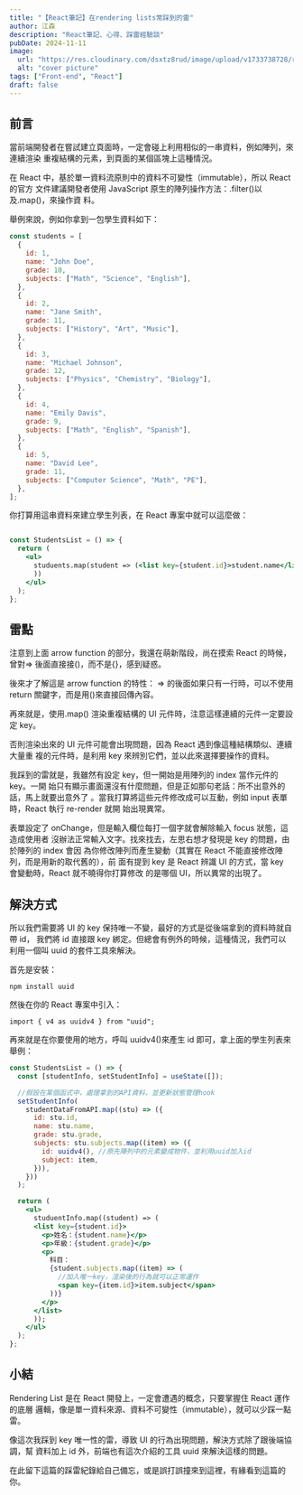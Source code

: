 ```yaml
---
title: "【React筆記】在rendering lists常踩到的雷"
author: 江森
description: "React筆記、心得、踩雷經驗談"
pubDate: 2024-11-11
image:
  url: "https://res.cloudinary.com/dsxtz8rud/image/upload/v1733738728/react-learning_p56kbm.webp"
  alt: "cover picture"
tags: ["Front-end", "React"]
draft: false
---
```


## 前言

當前端開發者在嘗試建立頁面時，一定會碰上利用相似的一串資料，例如陣列，來連續渲染
重複結構的元素，到頁面的某個區塊上這種情況。

在 React 中，基於單一資料流原則中的資料不可變性（immutable），所以 React 的官方
文件建議開發者使用 JavaScript 原生的陣列操作方法：.filter()以及.map()，來操作資
料。

舉例來說，例如你拿到一包學生資料如下：

```javascript
const students = [
  {
    id: 1,
    name: "John Doe",
    grade: 10,
    subjects: ["Math", "Science", "English"],
  },
  {
    id: 2,
    name: "Jane Smith",
    grade: 11,
    subjects: ["History", "Art", "Music"],
  },
  {
    id: 3,
    name: "Michael Johnson",
    grade: 12,
    subjects: ["Physics", "Chemistry", "Biology"],
  },
  {
    id: 4,
    name: "Emily Davis",
    grade: 9,
    subjects: ["Math", "English", "Spanish"],
  },
  {
    id: 5,
    name: "David Lee",
    grade: 11,
    subjects: ["Computer Science", "Math", "PE"],
  },
];
```

你打算用這串資料來建立學生列表，在 React 專案中就可以這麼做：

```jsx

const StudentsList = () => {
  return (
    <ul>
      studuents.map(student => (<list key={student.id}>student.name</list>
      ))
    </ul>
  );
};

```

## 雷點

注意到上面 arrow function 的部分，我還在萌新階段，尚在摸索 React 的時候，曾對=>
後面直接接()，而不是{}，感到疑惑。

後來才了解這是 arrow function 的特性： => 的後面如果只有一行時，可以不使用
return 關鍵字，而是用()來直接回傳內容。

再來就是，使用.map() 渲染重複結構的 UI 元件時，注意這樣連續的元件一定要設定
key。

否則渲染出來的 UI 元件可能會出現問題，因為 React 遇到像這種結構類似、連續大量重
複的元件時，是利用 key 來辨別它們，並以此來選擇要操作的資料。

我踩到的雷就是，我雖然有設定 key，但一開始是用陣列的 index 當作元件的 key。一開
始只有顯示畫面還沒有什麼問題，但是正如那句老話：所不出意外的話，馬上就要出意外了
。當我打算將這些元件修改成可以互動，例如 input 表單時，React 執行 re-render 就開
始出現異常。

表單設定了 onChange，但是輸入欄位每打一個字就會解除輸入 focus 狀態，這造成使用者
沒辦法正常輸入文字。找來找去，左思右想才發現是 key 的問題，由於陣列的 index 會因
為你修改陣列而產生變動（其實在 React 不能直接修改陣列，而是用新的取代舊的），前
面有提到 key 是 React 辨識 UI 的方式，當 key 會變動時，React 就不曉得你打算修改
的是哪個 UI，所以異常的出現了。

## 解決方式

所以我們需要將 UI 的 key 保持唯一不變，最好的方式是從後端拿到的資料時就自帶 id，
我們將 id 直接跟 key 綁定。但總會有例外的時候，這種情況，我們可以利用一個叫 uuid
的套件工具來解決。

首先是安裝：

`npm install uuid`

然後在你的 React 專案中引入：

`import { v4 as uuidv4 } from "uuid";`

再來就是在你要使用的地方，呼叫 uuidv4()來產生 id 即可，拿上面的學生列表來舉例：

```jsx
const StudentsList = () => {
  const [studentInfo, setStudentInfo] = useState([]);

  //假設在某個函式中，處理拿到的API資料，並更新狀態管理hook
  setStudentInfo(
    studentDataFromAPI.map((stu) => ({
      id: stu.id,
      name: stu.name,
      grade: stu.grade,
      subjects: stu.subjects.map((item) => ({
        id: uuidv4(), //原先陣列中的元素變成物件，並利用uuid加入id
        subject: item,
      })),
    }))
  );

  return (
    <ul>
      studuentInfo.map((student) => (
      <list key={student.id}>
        <p>姓名：{student.name}</p>
        <p>年級：{student.grade}</p>
        <p>
          科目：
          {student.subjects.map((item) => (
            //加入唯一key，渲染後的行為就可以正常運作
            <span key={item.id}>item.subject</span>
          ))}
        </p>
      </list>
      ));
    </ul>
  );
};

```

## 小結

Rendering List 是在 React 開發上，一定會遭遇的概念，只要掌握住 React 運作的底層
邏輯，像是單一資料來源、資料不可變性（immutable），就可以少踩一點雷。

像這次我踩到 key 唯一性的雷，導致 UI 的行為出現問題，解決方式除了跟後端協調，幫
資料加上 id 外，前端也有這次介紹的工具 uuid 來解決這樣的問題。

在此留下這篇的踩雷紀錄給自己備忘，或是誤打誤撞來到這裡，有緣看到這篇的你。

